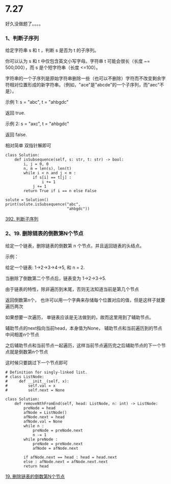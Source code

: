 # 7.27

好久没做题了。。。。

### 1、判断子序列

给定字符串 s 和 t ，判断 s 是否为 t 的子序列。

你可以认为 s 和 t 中仅包含英文小写字母。字符串 t 可能会很长（长度 ~= 500,000），而 s 是个短字符串（长度 <=100）。

字符串的一个子序列是原始字符串删除一些（也可以不删除）字符而不改变剩余字符相对位置形成的新字符串。（例如，"ace"是"abcde"的一个子序列，而"aec"不是）。

示例 1:
s = "abc", t = "ahbgdc"

返回 true.

示例 2:
s = "axc", t = "ahbgdc"

返回 false.


相对简单 双指针解即可

```
class Solution:
    def isSubsequence(self, s: str, t: str) -> bool:
        i, j = 0, 0
        n, m = len(s), len(t)
        while i < n and j < m :
            if s[i] == t[j] :
                i += 1
            j += 1
        return True if i == n else False

solute = Solution()
print(solute.isSubsequence("abc",
                           "ahbgdc"))

```
[392. 判断子序列](https://leetcode-cn.com/problems/is-subsequence/)



### 2、19. 删除链表的倒数第N个节点

给定一个链表，删除链表的倒数第 n 个节点，并且返回链表的头结点。

示例：

给定一个链表: 1->2->3->4->5, 和 n = 2.

当删除了倒数第二个节点后，链表变为 1->2->3->5.

由于链表的特性，除非遍历到末尾，否则无法知道当前是第几个节点

返回倒数第n个， 也许可以用一个字典来存储每个位置对应的值，但是这样子就要遍历两次

如果想要一次遍历， 单链表应该是无法做到的，故而这里用到了辅助节点。

辅助节点的next指向当前head，本身值为None， 辅助节点和当前遍历到的节点中间相差n个节点

之后辅助节点和当前节点一起遍历，这样当前节点遍历完之后辅助节点的下一个节点就是倒数第n个节点

这时候只要跳过下一个节点即可

```
# Definition for singly-linked list.
# class ListNode:
#     def __init__(self, x):
#         self.val = x
#         self.next = None

class Solution:
    def removeNthFromEnd(self, head: ListNode, n: int) -> ListNode:
        preNode = head
        afNode = ListNode()
        afNode.next = head
        afNode.val = None
        while n :
            preNode = preNode.next
            n -= 1
        while preNode :
            preNode = preNode.next
            afNode = afNode.next
        
        if afNode.next == head : head = head.next
        else : afNode.next = afNode.next.next
        return head
```


[19. 删除链表的倒数第N个节点](https://leetcode-cn.com/problems/remove-nth-node-from-end-of-list/)